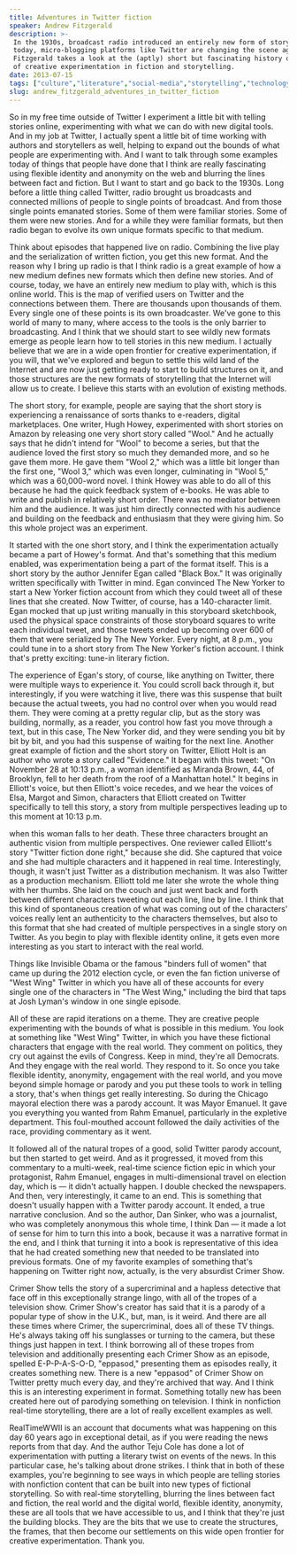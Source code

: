 ```yaml
---
title: Adventures in Twitter fiction
speaker: Andrew Fitzgerald
description: >-
 In the 1930s, broadcast radio introduced an entirely new form of storytelling;
 today, micro-blogging platforms like Twitter are changing the scene again. Andrew
 Fitzgerald takes a look at the (aptly) short but fascinating history of new forms
 of creative experimentation in fiction and storytelling.
date: 2013-07-15
tags: ["culture","literature","social-media","storytelling","technology","writing"]
slug: andrew_fitzgerald_adventures_in_twitter_fiction
---
```


So in my free time outside of Twitter I experiment a little bit with telling stories
online, experimenting with what we can do with new digital tools. And in my job at
Twitter, I actually spent a little bit of time working with authors and storytellers as
well, helping to expand out the bounds of what people are experimenting with. And I want
to talk through some examples today of things that people have done that I think are
really fascinating using flexible identity and anonymity on the web and blurring the lines
between fact and fiction. But I want to start and go back to the 1930s. Long before a
little thing called Twitter, radio brought us broadcasts and connected millions of people
to single points of broadcast. And from those single points emanated stories. Some of them
were familiar stories. Some of them were new stories. And for a while they were familiar
formats, but then radio began to evolve its own unique formats specific to that
medium.

Think about episodes that happened live on radio. Combining the live play and the
serialization of written fiction, you get this new format. And the reason why I bring up
radio is that I think radio is a great example of how a new medium defines new formats
which then define new stories. And of course, today, we have an entirely new medium to play
with, which is this online world. This is the map of verified users on Twitter and the
connections between them. There are thousands upon thousands of them. Every single one of
these points is its own broadcaster. We've gone to this world of many to many, where
access to the tools is the only barrier to broadcasting. And I think that we should start
to see wildly new formats emerge as people learn how to tell stories in this new medium. I
actually believe that we are in a wide open frontier for creative experimentation, if you
will, that we've explored and begun to settle this wild land of the Internet and are now
just getting ready to start to build structures on it, and those structures are the new
formats of storytelling that the Internet will allow us to create. I believe this starts
with an evolution of existing methods.

The short story, for example, people are saying that the short story is experiencing a
renaissance of sorts thanks to e-readers, digital marketplaces. One writer, Hugh Howey,
experimented with short stories on Amazon by releasing one very short story called "Wool."
And he actually says that he didn't intend for "Wool" to become a series, but that the
audience loved the first story so much they demanded more, and so he gave them more. He
gave them "Wool 2," which was a little bit longer than the first one, "Wool 3," which was
even longer, culminating in "Wool 5," which was a 60,000-word novel. I think Howey was
able to do all of this because he had the quick feedback system of e-books. He was able to
write and publish in relatively short order. There was no mediator between him and the
audience. It was just him directly connected with his audience and building on the
feedback and enthusiasm that they were giving him. So this whole project was an
experiment.

It started with the one short story, and I think the experimentation actually became a
part of Howey's format. And that's something that this medium enabled, was experimentation
being a part of the format itself. This is a short story by the author Jennifer Egan called
"Black Box." It was originally written specifically with Twitter in mind. Egan convinced
The New Yorker to start a New Yorker fiction account from which they could tweet all of
these lines that she created. Now Twitter, of course, has a 140-character limit. Egan
mocked that up just writing manually in this storyboard sketchbook, used the physical
space constraints of those storyboard squares to write each individual tweet, and those
tweets ended up becoming over 600 of them that were serialized by The New Yorker. Every
night, at 8 p.m., you could tune in to a short story from The New Yorker's fiction
account. I think that's pretty exciting: tune-in literary fiction.

The experience of Egan's story, of course, like anything on Twitter, there were multiple
ways to experience it. You could scroll back through it, but interestingly, if you were
watching it live, there was this suspense that built because the actual tweets, you had no
control over when you would read them. They were coming at a pretty regular clip, but as
the story was building, normally, as a reader, you control how fast you move through a
text, but in this case, The New Yorker did, and they were sending you bit by bit by bit,
and you had this suspense of waiting for the next line. Another great example of fiction
and the short story on Twitter, Elliott Holt is an author who wrote a story called
"Evidence." It began with this tweet: "On November 28 at 10:13 p.m., a woman identified as
Miranda Brown, 44, of Brooklyn, fell to her death from the roof of a Manhattan hotel." It
begins in Elliott's voice, but then Elliott's voice recedes, and we hear the voices of
Elsa, Margot and Simon, characters that Elliott created on Twitter specifically to tell
this story, a story from multiple perspectives leading up to this moment at 10:13
p.m.

when this woman falls to her death. These three characters brought an authentic vision
from multiple perspectives. One reviewer called Elliott's story "Twitter fiction done
right," because she did. She captured that voice and she had multiple characters and it
happened in real time. Interestingly, though, it wasn't just Twitter as a distribution
mechanism. It was also Twitter as a production mechanism. Elliott told me later she wrote
the whole thing with her thumbs. She laid on the couch and just went back and forth
between different characters tweeting out each line, line by line. I think that this kind
of spontaneous creation of what was coming out of the characters' voices really lent an
authenticity to the characters themselves, but also to this format that she had created of
multiple perspectives in a single story on Twitter. As you begin to play with flexible
identity online, it gets even more interesting as you start to interact with the real
world.

Things like Invisible Obama or the famous "binders full of women" that came up during the
2012 election cycle, or even the fan fiction universe of "West Wing" Twitter in which you
have all of these accounts for every single one of the characters in "The West Wing,"
including the bird that taps at Josh Lyman's window in one single episode.

All of these are rapid iterations on a theme. They are creative people experimenting with
the bounds of what is possible in this medium. You look at something like "West Wing"
Twitter, in which you have these fictional characters that engage with the real world.
They comment on politics, they cry out against the evils of Congress. Keep in mind,
they're all Democrats. And they engage with the real world. They respond to it. So once
you take flexible identity, anonymity, engagement with the real world, and you move beyond
simple homage or parody and you put these tools to work in telling a story, that's when
things get really interesting. So during the Chicago mayoral election there was a parody
account. It was Mayor Emanuel. It gave you everything you wanted from Rahm Emanuel,
particularly in the expletive department. This foul-mouthed account followed the daily
activities of the race, providing commentary as it went.

It followed all of the natural tropes of a good, solid Twitter parody account, but then
started to get weird. And as it progressed, it moved from this commentary to a multi-week,
real-time science fiction epic in which your protagonist, Rahm Emanuel, engages in
multi-dimensional travel on election day, which is — it didn't actually happen. I double
checked the newspapers. And then, very interestingly, it came to an end. This is something
that doesn't usually happen with a Twitter parody account. It ended, a true narrative
conclusion. And so the author, Dan Sinker, who was a journalist, who was completely
anonymous this whole time, I think Dan — it made a lot of sense for him to turn this into
a book, because it was a narrative format in the end, and I think that turning it into a
book is representative of this idea that he had created something new that needed to be
translated into previous formats. One of my favorite examples of something that's happening
on Twitter right now, actually, is the very absurdist Crimer Show.

Crimer Show tells the story of a supercriminal and a hapless detective that face off in
this exceptionally strange lingo, with all of the tropes of a television show. Crimer
Show's creator has said that it is a parody of a popular type of show in the U.K., but,
man, is it weird. And there are all these times where Crimer, the supercriminal, does all
of these TV things. He's always taking off his sunglasses or turning to the camera, but
these things just happen in text. I think borrowing all of these tropes from television
and additionally presenting each Crimer Show as an episode, spelled E-P-P-A-S-O-D,
"eppasod," presenting them as episodes really, it creates something new. There is a new
"eppasod" of Crimer Show on Twitter pretty much every day, and they're archived that way.
And I think this is an interesting experiment in format. Something totally new has been
created here out of parodying something on television. I think in nonfiction real-time
storytelling, there are a lot of really excellent examples as well.

RealTimeWWII is an account that documents what was happening on this day 60 years ago in
exceptional detail, as if you were reading the news reports from that day. And the author
Teju Cole has done a lot of experimentation with putting a literary twist on events of the
news. In this particular case, he's talking about drone strikes. I think that in both of
these examples, you're beginning to see ways in which people are telling stories with
nonfiction content that can be built into new types of fictional storytelling. So with
real-time storytelling, blurring the lines between fact and fiction, the real world and
the digital world, flexible identity, anonymity, these are all tools that we have
accessible to us, and I think that they're just the building blocks. They are the bits
that we use to create the structures, the frames, that then become our settlements on this
wide open frontier for creative experimentation. Thank you.

<!--
ad_duration=3.33
comment_count=64
event="TEDSalon NY2013"
external_start_time=0
intro_duration=11.82
is_subtitle_required="False"
is_talk_featured="True"
language="en"
language_swap="False"
native_language="en"
number_of_related_talks=6
number_of_speakers=1
number_of_subtitled_videos=26
number_of_tags=6
number_of_talk_download_languages=26
number_of_talk_more_resources=0
number_of_talk_recommendations=0
number_of_talks_take_actions=0
post_ad_duration=0.83
published_timestamp="2013-10-11 14:59:03"
recording_date="2013-07-15"
speaker_description="Editor"
speaker_is_published=1
speaker_name="Andrew Fitzgerald"
talk_name="Adventures in Twitter fiction"
talks_tags=["culture","literature","social-media","storytelling","technology","writing"]
url_audio="https://download.ted.com/talks/AndrewFitzgerald_2013S.mp3?apikey=acme-roadrunner"
url_photo_speaker="https://pe.tedcdn.com/images/ted/7231f8c5f57c1168fae13b941a989eb203088340_254x191.jpg"
url_photo_talk="https://pe.tedcdn.com/images/ted/4c381516b075b83691b595f5ad7510e3deb9f319_1600x1200.jpg"
url_webpage="https://www.ted.com/talks/andrew_fitzgerald_adventures_in_twitter_fiction"
video_type_name="TED Stage Talk"
-->